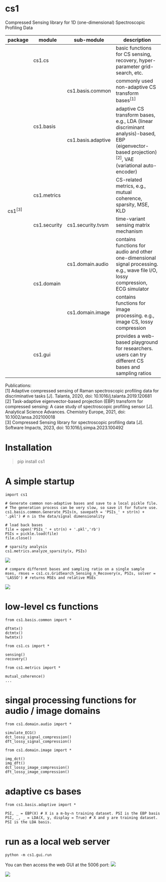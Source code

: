 # cs1 

Compressed Sensing library for 1D (one-dimensional) Spectroscopic Profiling Data

<table>
    <thead>
        <tr>
            <th>package</th>
            <th>module</th>
            <th>sub-module</th>
            <th>description</th>
        </tr>
    </thead>
    <tbody>
        <tr>
            <td rowspan=9>cs1<sup>[3]</sup></td>
        </tr>
        <tr>
            <td colspan = 2>cs1.cs</td>
            <td>basic functions for CS sensing, recovery, hyper-parameter grid-search, etc.</td>
        </tr>
        <tr>
            <td rowspan = 2>cs1.basis</td>
            <td>cs1.basis.common</td>
            <td>commonly used non-adaptive CS transform bases<sup>[1]</sup></td>
        </tr>
        <tr>
            <td>cs1.basis.adaptive</td>
            <td>adaptive CS transform bases, e.g., LDA (linear discriminant analysis)-based, EBP (eigenvector-based projection)<sup>[2]</sup>, VAE (variational auto-encoder)</td>
        </tr>
        <tr>
            <td colspan = 2
            >cs1.metrics</td>
            <td>CS-related metrics, e.g., mutual coherence, sparsity, MSE, KLD</td>
        </tr>
        <tr>
            <td>cs1.security</td>
            <td>cs1.security.tvsm</td>
            <td>time-variant sensing matrix mechanism</td>
        </tr>
        <tr>
            <td rowspan = 2>cs1.domain</td>
            <td>cs1.domain.audio</td>
            <td>contains functions for audio and other one-dimensional signal processing. e.g., wave file I/O, lossy compression, ECG simulator</td>
        </tr>
        <tr>
            <td>cs1.domain.image</td>
            <td>contains functions for image processing. e.g., image CS, lossy compression</td>
        </tr>
        <tr>
            <td colspan = 2>cs1.gui</td>
            <td>provides a web-based playground for researchers. users can try different CS bases and sampling ratios</td>
        </tr>
    </tbody>
</table>

Publications:   
[1] Adaptive compressed sensing of Raman spectroscopic profiling data for discriminative tasks [J]. Talanta, 2020, doi: 10.1016/j.talanta.2019.120681   
[2]  Task-adaptive eigenvector-based projection (EBP) transform for compressed sensing: A case study of spectroscopic profiling sensor [J]. Analytical Science Advances. Chemistry Europe, 2021, doi: 10.1002/ansa.202100018  
[3] Compressed Sensing library for spectroscopic profiling data [J]. Software Impacts, 2023, doi: 10.1016/j.simpa.2023.100492

# Installation

> pip install cs1

# A simple startup
    
    import cs1

    # Generate common non-adaptive bases and save to a local pickle file.
    # The generation process can be very slow, so save it for future use.
    cs1.basis.common.Generate_PSIs(n, savepath = 'PSIs_' + str(n) + '.pkl') # n is the data/signal dimensionality

    # load back bases
    file = open('PSIs_' + str(n) + '.pkl','rb')
    PSIs = pickle.load(file)
    file.close()

    # sparsity analysis
    cs1.metrics.analyze_sparsity(x, PSIs)

<img src='sparsity_analysis.png'>

    # compare different bases and sampling ratio on a single sample
    mses, rmses = cs1.cs.GridSearch_Sensing_n_Recovery(x, PSIs, solver = 'LASSO') # returns MSEs and relative MSEs

<img src='grid_search.png'>

# low-level cs functions
    
    from cs1.basis.common import *

    dftmtx()
    dctmtx()
    hwtmtx()

    from cs1.cs import *

    sensing()
    recovery()
    
    from cs1.metrics import *

    mutual_coherence()
    ...

# singal processing functions for audio / image domains

    from cs1.domain.audio import *

    simulate_ECG()
    dct_lossy_signal_compression()
    dft_lossy_signal_compression()

    from cs1.domain.image import *

    img_dct()
    img_dft()
    dct_lossy_image_compression()
    dft_lossy_image_compression()


# adaptive cs bases

    from cs1.basis.adaptive import *
    
    PSI, _ = EBP(X) # X is a m-by-n training dataset. PSI is the EBP basis
    PSI, _, _ = LDA(X, y, display = True) # X and y are training dataset. PSI is the LDA basis.


# run as a local web server

`python -m cs1.gui.run`

You can then access the web GUI at the 5006 port: 
<img src="src/cs1/gui/static/images/Sensing - clean.png">

<img src="src/cs1/gui/static/images/reconstruction - clean.png">
